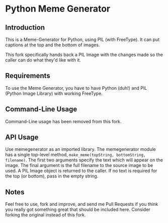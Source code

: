 # Python Meme Generator
## Introduction
This is a Meme-Generator for Python, using PIL (with FreeType). It can put captions at the top and the bottom of images.

This fork specifically hands back a PIL Image with the changes made so the caller can do what they'd like with it.

## Requirements
To use the Meme Generator, you have to have Python (duh!) and PIL (Python Image Library) with working FreeType.

## Command-Line Usage

Command-Line usage has been removed from this fork.

## API Usage

Use memegenerator as an imported library. The memegenerator module has a single top-level method, `make_meme(topString, bottomString, filename)`. The first two arguments specify the text which will appear on the image. The final argument is the full filename to the source image to be used. A PIL Image object is returned to the caller. If no text is required for the top (or bottom), pass in the empty string.

## Notes

Feel free to use, fork and improve, and send me Pull Requests if you think you really got something great that should be included here. Consider forking the original instead of this fork.
